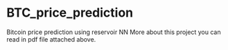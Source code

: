 # BTC_price_prediction
Bitcoin price prediction using reservoir NN
More about this project you can read in pdf file attached above.
